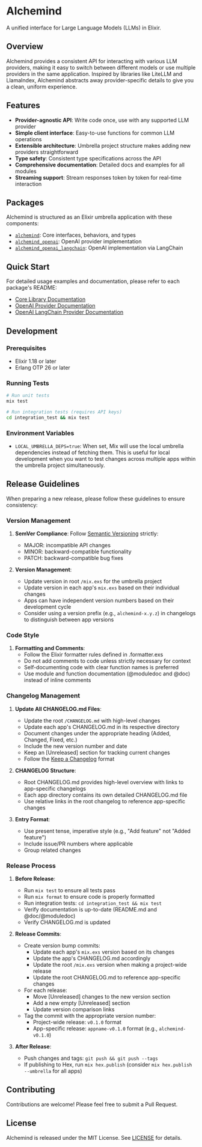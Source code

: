 # Alchemind

A unified interface for Large Language Models (LLMs) in Elixir.

## Overview

Alchemind provides a consistent API for interacting with various LLM providers, making it easy to switch between different models or use multiple providers in the same application. Inspired by libraries like LiteLLM and LlamaIndex, Alchemind abstracts away provider-specific details to give you a clean, uniform experience.

## Features

- **Provider-agnostic API**: Write code once, use with any supported LLM provider
- **Simple client interface**: Easy-to-use functions for common LLM operations
- **Extensible architecture**: Umbrella project structure makes adding new providers straightforward
- **Type safety**: Consistent type specifications across the API
- **Comprehensive documentation**: Detailed docs and examples for all modules
- **Streaming support**: Stream responses token by token for real-time interaction

## Packages

Alchemind is structured as an Elixir umbrella application with these components:

- [`alchemind`](apps/alchemind/README.md): Core interfaces, behaviors, and types
- [`alchemind_openai`](apps/alchemind_openai/README.md): OpenAI provider implementation
- [`alchemind_openai_langchain`](apps/alchemind_openai_langchain/README.md): OpenAI implementation via LangChain

## Quick Start

For detailed usage examples and documentation, please refer to each package's README:
- [Core Library Documentation](apps/alchemind/README.md)
- [OpenAI Provider Documentation](apps/alchemind_openai/README.md)
- [OpenAI LangChain Provider Documentation](apps/alchemind_openai_langchain/README.md)

## Development

### Prerequisites

- Elixir 1.18 or later
- Erlang OTP 26 or later

### Running Tests

```bash
# Run unit tests
mix test

# Run integration tests (requires API keys)
cd integration_test && mix test
```

### Environment Variables

- `LOCAL_UMBRELLA_DEPS=true`: When set, Mix will use the local umbrella dependencies instead of fetching them. This is useful for local development when you want to test changes across multiple apps within the umbrella project simultaneously.

## Release Guidelines

When preparing a new release, please follow these guidelines to ensure consistency:

### Version Management

1. **SemVer Compliance**: Follow [Semantic Versioning](https://semver.org/) strictly:
   - MAJOR: incompatible API changes
   - MINOR: backward-compatible functionality
   - PATCH: backward-compatible bug fixes

2. **Version Management**:
   - Update version in root `/mix.exs` for the umbrella project
   - Update version in each app's `mix.exs` based on their individual changes
   - Apps can have independent version numbers based on their development cycle
   - Consider using a version prefix (e.g., `alchemind-x.y.z`) in changelogs to distinguish between app versions

### Code Style

1. **Formatting and Comments**:
   - Follow the Elixir formatter rules defined in .formatter.exs
   - Do not add comments to code unless strictly necessary for context
   - Self-documenting code with clear function names is preferred
   - Use module and function documentation (@moduledoc and @doc) instead of inline comments

### Changelog Management

1. **Update All CHANGELOG.md Files**:
   - Update the root `/CHANGELOG.md` with high-level changes
   - Update each app's CHANGELOG.md in its respective directory
   - Document changes under the appropriate heading (Added, Changed, Fixed, etc.)
   - Include the new version number and date
   - Keep an [Unreleased] section for tracking current changes
   - Follow the [Keep a Changelog](https://keepachangelog.com/) format

2. **CHANGELOG Structure**:
   - Root CHANGELOG.md provides high-level overview with links to app-specific changelogs
   - Each app directory contains its own detailed CHANGELOG.md file
   - Use relative links in the root changelog to reference app-specific changes

3. **Entry Format**:
   - Use present tense, imperative style (e.g., "Add feature" not "Added feature")
   - Include issue/PR numbers where applicable
   - Group related changes

### Release Process

1. **Before Release**:
   - Run `mix test` to ensure all tests pass
   - Run `mix format` to ensure code is properly formatted
   - Run integration tests: `cd integration_test && mix test`
   - Verify documentation is up-to-date (README.md and @doc/@moduledoc)
   - Verify CHANGELOG.md is updated

2. **Release Commits**:
   - Create version bump commits:
     - Update each app's `mix.exs` version based on its changes
     - Update the app's CHANGELOG.md accordingly
     - Update the root `/mix.exs` version when making a project-wide release
     - Update the root CHANGELOG.md to reference app-specific changes
   - For each release:
     - Move [Unreleased] changes to the new version section
     - Add a new empty [Unreleased] section
     - Update version comparison links
   - Tag the commit with the appropriate version number:
     - Project-wide release: `v0.1.0` format
     - App-specific release: `appname-v0.1.0` format (e.g., `alchemind-v0.1.0`)

3. **After Release**:
   - Push changes and tags: `git push && git push --tags`
   - If publishing to Hex, run `mix hex.publish` (consider `mix hex.publish --umbrella` for all apps)

## Contributing

Contributions are welcome! Please feel free to submit a Pull Request.

## License

Alchemind is released under the MIT License. See [LICENSE](LICENSE) for details.